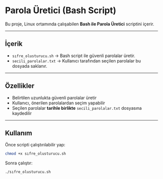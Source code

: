 # Parola Üretici (Bash Script)

Bu proje, Linux ortamında çalışabilen **Bash ile Parola Üretici** scriptini içerir.  

---

## İçerik

- `sıfre_olusturucu.sh` → Bash script ile güvenli parolalar üretir.  
- `secili_parolalar.txt` → Kullanıcı tarafından seçilen parolalar bu dosyada saklanır.  

---

## Özellikler

- Belirtilen uzunlukta güvenli parolalar üretir  
- Kullanıcı, önerilen parolalardan seçim yapabilir  
- Seçilen parolalar **tarihle birlikte** `secili_parolalar.txt` dosyasına kaydedilir  

---

## Kullanım

Önce scripti çalıştırılabilir yap:
```bash
chmod +x sıfre_olusturucu.sh
```

Sonra çalıştır:

```bash
./sıfre_olusturucu.sh
```

